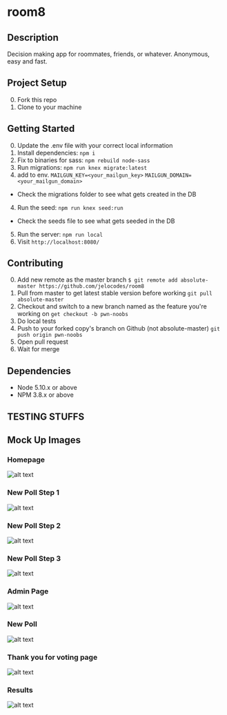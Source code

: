 # room8

## Description

Decision making app for roommates, friends, or whatever. Anonymous, easy and fast.

## Project Setup

0. Fork this repo
1. Clone to your machine

## Getting Started

0. Update the .env file with your correct local information
1. Install dependencies: `npm i`
2. Fix to binaries for sass: `npm rebuild node-sass`
3. Run migrations: `npm run knex migrate:latest`
4. add to env. `MAILGUN_KEY=<your_mailgun_key>`
              `MAILGUN_DOMAIN=<your_mailgun_domain>`
  - Check the migrations folder to see what gets created in the DB
4. Run the seed: `npm run knex seed:run`
  - Check the seeds file to see what gets seeded in the DB
5. Run the server: `npm run local`
6. Visit `http://localhost:8080/`

## Contributing

0. Add new remote as the master branch ```$ git remote add absolute-master https://github.com/jelocodes/room8```
1. Pull from master to get latest stable version before working ```git pull absolute-master```
1. Checkout and switch to a new branch named as the feature you're working on ```get checkout -b pwn-noobs```
2. Do local tests
4. Push to your forked copy's branch on Github (not absolute-master) ```git push origin pwn-noobs```
5. Open pull request 
6. Wait for merge

## Dependencies

- Node 5.10.x or above
- NPM 3.8.x or above

## TESTING STUFFS

## Mock Up Images

### Homepage

![alt text](/wireframe/home_page.png)

### New Poll Step 1

![alt text](/wireframe/question.png)

### New Poll Step 2

![alt text](/wireframe/options.png)

### New Poll Step 3

![alt text](/wireframe/finalize.png)

### Admin Page

![alt text](/wireframe/admin_page.png)

### New Poll

![alt text](/wireframe/poll.png)

### Thank you for voting page

![alt text](/wireframe/thank_you.png)

### Results

![alt text](/wireframe/results.png)
